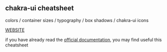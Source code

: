 
## chakra-ui cheatsheet

colors / container sizes / typography / box shadows / chakra-ui icons

[WEBSITE](https://chakra-ui-cheatsheet.vercel.app/)

if you have already read the [official documentation](https://chakra-ui.com/docs/getting-started), you may find useful this cheatsheet

<!--![cheatsheet screenshot](./screenshot.png) -->
